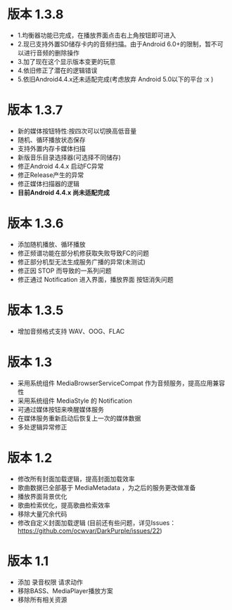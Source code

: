 # 版本 1.3.8
- 1.均衡器功能已完成，在播放界面点击右上角按钮即可进入
- 2.现已支持外置SD储存卡内的音频扫描。由于Android 6.0+的限制，暂不可以进行音频的删除操作
- 3.加了现在这个显示版本变更的玩意
- 4.依旧修正了潜在的逻辑错误
- 5.依旧Android4.4.x还未适配完成(考虑放弃 Android 5.0以下的平台 :x )
# 版本 1.3.7
- 新的媒体按钮特性:按四次可以切换高低音量
- 随机、循环播放状态保存
- 支持外置内存卡媒体扫描
- 新版音乐目录选择器(可选择不同储存)
- 修正Android 4.4.x 启动FC异常
- 修正Release产生的异常
- 修正媒体扫描器的逻辑
- **目前Android 4.4.x 尚未适配完成**
# 版本 1.3.6
- 添加随机播放、循环播放
- 修正频谱功能在部分机修获取失败导致FC的问题
- 修正部分机型无法生成服务广播的异常(未测试)
- 修正因 STOP 而导致的一系列问题
- 修正通过 Notification 进入界面，播放界面 按钮消失问题
# 版本 1.3.5
- 增加音频格式支持 WAV、OOG、FLAC
# 版本 1.3
- 采用系统组件 MediaBrowserServiceCompat 作为音频服务，提高应用兼容性
- 采用系统组件 MediaStyle 的 Notification
- 可通过媒体按钮来唤醒媒体服务
- 在媒体服务重新启动后恢复上一次的媒体数据
- 多处逻辑异常修正
# 版本 1.2
- 修改所有封面加载逻辑，提高封面加载效率
- 歌曲数据已全部基于 MediaMetadata ，为之后的服务更改做准备
- 播放界面背景优化
- 歌曲检索优化，提高歌曲检索效率
- 移除大量冗余代码
- 修改自定义封面加载逻辑 (目前还有些问题，详见Issues：https://github.com/ocwvar/DarkPurple/issues/22)
# 版本 1.1
- 添加 录音权限 请求动作
- 移除BASS、MediaPlayer播放方案
- 移除所有相关资源
